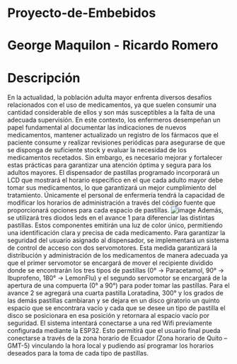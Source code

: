 # Proyecto-de-Embebidos
# George Maquilon - Ricardo Romero

# Descripción

En la actualidad, la población adulta mayor enfrenta diversos desafíos relacionados con el uso de medicamentos, ya que suelen consumir una cantidad considerable de ellos y son más susceptibles a la falta de una adecuada supervisión. En este contexto, los enfermeros desempeñan un papel fundamental al documentar las indicaciones de nuevos medicamentos, mantener actualizado un registro de los fármacos que el paciente consume y realizar revisiones periódicas para asegurarse de que se disponga de suficiente stock y evaluar la necesidad de los medicamentos recetados. Sin embargo, es necesario mejorar y fortalecer estas prácticas para garantizar una atención óptima y segura para los adultos mayores. El dispensador de pastillas programado incorporará un LCD que mostrará el horario específico en el que cada adulto mayor debe tomar sus medicamentos, lo que garantizará un mejor cumplimiento del tratamiento. Únicamente el personal de enfermería tendrá la capacidad de modificar los horarios de administración a través del código fuente que proporcionará opciones para cada espacio de pastillas.
![image](https://github.com/goergito/Proyecto-de-Embebidos/assets/137368787/d5c87343-4b17-4b51-af02-b39615f9efc8)
Además, se utilizará tres diodos leds en el avance 1 para diferenciar las distintas pastillas. Estos componentes emitirán una luz de color único, permitiendo una identificación clara y precisa de cada medicamento.
Para garantizar la seguridad del usuario asignado al dispensador, se implementará un sistema de control de acceso con dos servomotores. Esta medida garantizará la distribución y administración de los medicamentos de manera adecuada ya que el primer servomotor se encargará de mover el recipiente dividido donde se encontrarán los tres tipos de pastillas (0° -> Paracetamol, 90° -> Ibuprofeno, 180° -> LemonFlu) y el segundo servomotor se encargará de la apertura de una compuerta (0° a 90°) para poder tomar las pastillas. Para el avance 2 se agregará una cuarta pastilla Loratadina, 300° y los grados de las demás pastillas cambiaran y se dejara en un disco giratorio un quinto espacio que se encontrara vacío y cada que se desee un tipo de pastilla el disco se posicionara en esa posición y retornara al espacio vacío por seguridad.
El sistema intentará conectarse a una red Wifi previamente configurada mediante la ESP32. Esto permitirá que el usuario final pueda conectarse a través de la zona horario de Ecuador (Zona horario de Quito – GMT-5) vinculando la hora local y pudiendo así programar los horarios deseados para la toma de cada tipo de pastillas.
